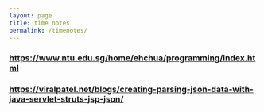 ```yaml
---
layout: page
title: time notes
permalink: /timenotes/
---
```


### https://www.ntu.edu.sg/home/ehchua/programming/index.html
### https://viralpatel.net/blogs/creating-parsing-json-data-with-java-servlet-struts-jsp-json/

